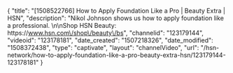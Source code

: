 {
    "title": "[1508522766] How to Apply Foundation Like a Pro | Beauty Extra | HSN",
    "description": "Nikol Johnson shows us how to apply foundation like a professional. \n\nShop HSN Beauty: https:\/\/www.hsn.com\/shop\/beauty\/bs",
    "channelid": "123179144",
    "videoid": "123178181",
    "date_created": "1507218326",
    "date_modified": "1508372438",
    "type": "captivate",
    "layout": "channelVideo",
    "url": "\/hsn-network\/how-to-apply-foundation-like-a-pro-beauty-extra-hsn\/123179144-123178181"
}